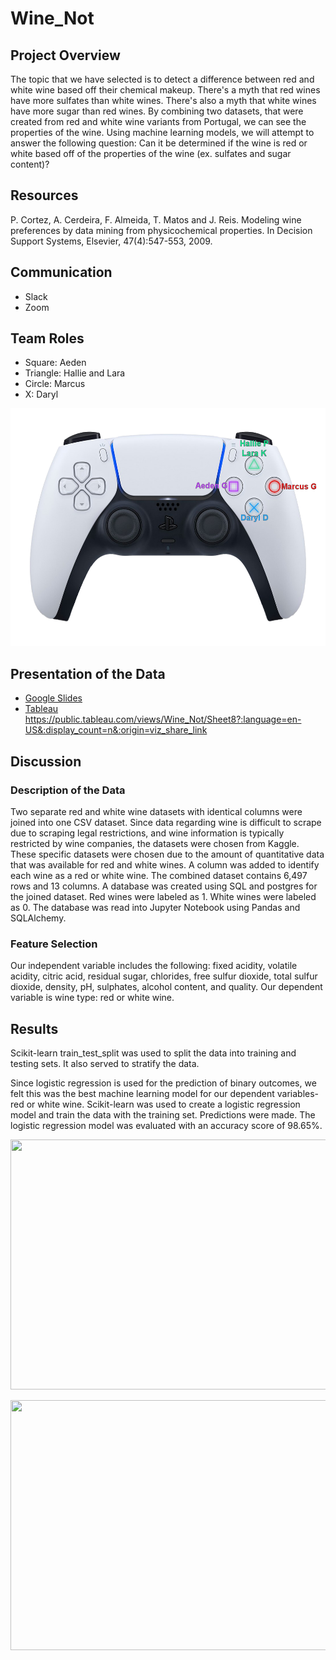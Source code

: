 # Wine_Not

## Project Overview
The topic that we have selected is to detect a difference between red and white wine based off their chemical makeup. There's a myth that red wines have more sulfates than white wines. There's also a myth that white wines have more sugar than red wines. By combining two datasets, that were created from red and white wine variants from Portugal, we can see the properties of the wine. Using machine learning models, we will attempt to answer the following question: Can it be determined if the wine is red or white based off of the properties of the wine (ex. sulfates and sugar content)?

## Resources
P. Cortez, A. Cerdeira, F. Almeida, T. Matos and J. Reis. Modeling wine preferences by data mining from physicochemical properties. In Decision Support Systems, Elsevier, 47(4):547-553, 2009.

## Communication
- Slack
- Zoom 

## Team Roles
- Square: Aeden
- Triangle: Hallie and Lara
- Circle: Marcus
- X: Daryl
<p align="center">
   <img src="https://github.com/AedenG/Wine_Not/blob/main/ps5_group_label.png" width="520" height="380">
</p>

## Presentation of the Data
- [Google Slides](https://docs.google.com/presentation/d/1JBao1ZdLgtQ-TbDuoW-FYv36dGSUo3bWlBLuH3_NfpA/edit?usp=sharing)
- [Tableau](https://public.tableau.com/app/profile/hallie.powell/viz/Wine_Not/)
https://public.tableau.com/views/Wine_Not/Sheet8?:language=en-US&:display_count=n&:origin=viz_share_link

## Discussion

### Description of the Data
Two separate red and white wine datasets with identical columns were joined into one CSV dataset. Since data regarding wine is difficult to scrape due to scraping legal restrictions, and wine information is typically restricted by wine companies, the datasets were chosen from Kaggle. These specific datasets were chosen due to the amount of quantitative data that was available for red and white wines. A column was added to identify each wine as a red or white wine. The combined dataset contains 6,497 rows and 13 columns. A database was created using SQL and postgres for the joined dataset. Red wines were labeled as 1. White wines were labeled as 0. The database was read into Jupyter Notebook using Pandas and SQLAlchemy.

### Feature Selection 
Our independent variable includes the following: fixed acidity, volatile acidity, citric acid, residual sugar, chlorides, free sulfur dioxide, total sulfur dioxide, density, pH, sulphates, alcohol content, and quality. Our dependent variable is wine type: red or white wine.

## Results
Scikit-learn train_test_split was used to split the data into training and testing sets. It also served to stratify the data. 

Since logistic regression is used for the prediction of binary outcomes, we felt this was the best machine learning model for our dependent variables- red or white wine. Scikit-learn was used to create a logistic regression model and train the data with the training set. Predictions were made. The logistic regression model was evaluated with an accuracy score of 98.65%.

<p align="center">
   <img src="https://user-images.githubusercontent.com/91852495/159141345-ea5845bf-542c-4213-8f89-ce61067ee273.png" width="520" height="400">
</p>

<p align="center">
   <img src="https://user-images.githubusercontent.com/91852495/159138472-0dd7d32c-0c97-430f-96b7-27c4a1bb4ee0.png" width="520" height="400">
</p>
